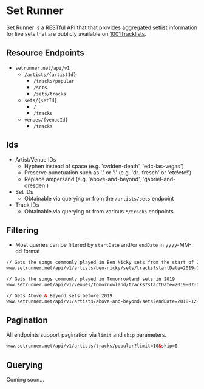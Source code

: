 # Set Runner
Set Runner is a RESTful API that that provides aggregated setlist information for live sets that are publicly available on [1001Tracklists](1001Tracklists.com).

## Resource Endpoints 

* ``setrunner.net/api/v1``
    * ``/artists/{artistId}``
        * ``/tracks/popular``
        * ``/sets``
        * ``/sets/tracks``
    * ``sets/{setId}``
        *  ``/``
        * ``/tracks``
    * ``venues/{venueId}``
        * ``/tracks``

## Ids

* Artist/Venue IDs
    * Hyphen instead of space (e.g. 'svdden-death', 'edc-las-vegas')
    * Preserve punctuation such as '.' or '!' (e.g. 'dr.-fresch' or 'etc!etc!')
    * Replace ampersand (e.g. 'above-and-beyond', 'gabriel-and-dresden')
* Set IDs
    * Obtainable via querying or from the ``/artists/sets`` endpoint
* Track IDs
    * Obtainable via querying or from various ``*/tracks`` endpoints

## Filtering

* Most queries can be filtered by ``startDate`` and/or ``endDate`` in yyyy-MM-dd format

```html
// Gets the songs commonly played in Ben Nicky sets from the start of 2019 to now
www.setrunner.net/api/v1/artists/ben-nicky/sets/tracks?startDate=2019-01-01

// Gets the songs commonly played in Tomorrowland sets in 2019
www.setrunner.net/api/v1/venues/tomorrowland/tracks?startDate=2019-07-01&endDate=2019-07-31

// Gets Above & Beyond sets before 2019
www.setrunner.net/api/v1/artists/above-and-beyond/sets?endDate=2018-12-31
```

## Pagination

All endpoints support pagination via ``limit`` and ``skip`` parameters. 

```html
www.setrunner.net/api/v1/artists/tracks/popular?limit=10&skip=0
```

## Querying

Coming soon...